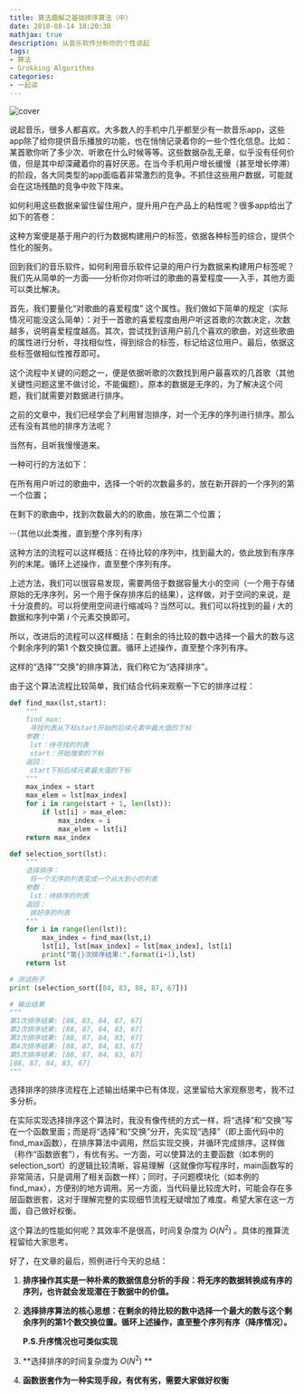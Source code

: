 ```yaml
---
title: 算法趣解之基础排序算法（中）
date: 2018-08-14 18:20:38
mathjax: true
description: 从音乐软件分析你的个性说起
tags: 
- 算法
- Grokking Algorithms
categories: 
- 一起读
---
```


![cover](https://gitee.com/CosmosNing/MyPicGo/raw/master/images/2018/08/14/cover.jpg?raw=true)



说起音乐，很多人都喜欢。大多数人的手机中几乎都至少有一款音乐app，这些app除了给你提供音乐播放的功能，也在悄悄记录着你的一些个性化信息。比如：某首歌你听了多少次、听歌在什么时候等等。这些数据杂乱无章，似乎没有任何价值，但是其中却深藏着你的喜好厌恶。在当今手机用户增长缓慢（甚至增长停滞）的阶段，各大同类型的app面临着非常激烈的竞争。不抓住这些用户数据，可能就会在这场残酷的竞争中败下阵来。

 

如何利用这些数据来留住留住用户，提升用户在产品上的粘性呢？很多app给出了如下的答卷：

 

这种方案便是基于用户的行为数据构建用户的标签，依据各种标签的综合，提供个性化的服务。

 

回到我们的音乐软件，如何利用音乐软件记录的用户行为数据来构建用户标签呢？我们先从简单的一方面——分析你对你听过的歌曲的喜爱程度——入手，其他方面可以类比解决。

 

首先，我们要量化“对歌曲的喜爱程度” 这个属性。我们做如下简单的规定（实际情况可能没这么简单）：对于一首歌的喜爱程度由用户听这首歌的次数决定，次数越多，说明喜爱程度越高。其次，尝试找到该用户前几个喜欢的歌曲，对这些歌曲的属性进行分析，寻找相似性，得到综合的标签，标记给这位用户。最后，依据这些标签做相似性推荐即可。

 

这个流程中关键的问题之一，便是依据听歌的次数找到用户最喜欢的几首歌（其他关键性问题这里不做讨论，不能偏题）。原本的数据是无序的，为了解决这个问题，我们就需要对数据进行排序。

 

之前的文章中，我们已经学会了利用冒泡排序，对一个无序的序列进行排序。那么还有没有其他的排序方法呢？

 

当然有，且听我慢慢道来。

 

一种可行的方法如下：

 

在所有用户听过的歌曲中，选择一个听的次数最多的，放在新开辟的一个序列的第一个位置；

在剩下的歌曲中，找到次数最大的的歌曲，放在第二个位置；

···（其他以此类推，直到整个序列有序）

 

这种方法的流程可以这样概括：在待比较的序列中，找到最大的，依此放到有序序列的末尾。循环上述操作，直至整个序列有序。

 

上述方法，我们可以很容易发现，需要两倍于数据容量大小的空间（一个用于存储原始的无序序列，另一个用于保存排序后的结果），这样做，对于空间的来说，是十分浪费的。可以将使用空间进行缩减吗？当然可以。我们可以将找到的最 $i$ 大的数据和序列中第 $i$ 个元素交换即可。

 

所以，改进后的流程可以这样概括：在剩余的待比较的数中选择一个最大的数与这个剩余序列的第1 个数交换位置。循环上述操作，直至整个序列有序。

 

这样的“选择”“交换”的排序算法，我们称它为“选择排序”。

 

由于这个算法流程比较简单，我们结合代码来观察一下它的排序过程：



```python
def find_max(lst,start):
    """
    find_max:
     寻找列表从下标start开始的后续元素中最大值的下标
    参数：
     lst：待寻找的列表
     start：开始搜索的下标
    返回：
     start下标后续元素最大值的下标
    """
    max_index = start
    max_elem = lst[max_index]
    for i in range(start + 1, len(lst)):
        if lst[i] > max_elem:
            max_index = i
            max_elem = lst[i]
    return max_index

def selection_sort(lst):
    """
    选择排序：
     将一个无序的列表变成一个从大到小的列表
    参数：
     lst：待排序的列表
    返回：
     排好序的列表
    """
    for i in range(len(lst)):
        max_index = find_max(lst,i)
        lst[i], lst[max_index] = lst[max_index], lst[i]
        print("第{}次排序结果:".format(i+1),lst)
    return lst

# 测试例子
print (selection_sort([84, 83, 88, 87, 67]))

# 输出结果
"""
第1次排序结果: [88, 83, 84, 87, 67]
第2次排序结果: [88, 87, 84, 83, 67]
第3次排序结果: [88, 87, 84, 83, 67]
第4次排序结果: [88, 87, 84, 83, 67]
第5次排序结果: [88, 87, 84, 83, 67]
[88, 87, 84, 83, 67]
"""
```



选择排序的排序流程在上述输出结果中已有体现，这里留给大家观察思考，我不过多分析。

 

在实际实现选择排序这个算法时，我没有像传统的方式一样，将“选择”和“交换”写在一个函数里面；而是将“选择”和“交换”分开，先实现“选择”（即上面代码中的 find_max函数），在排序算法中调用，然后实现交换，并循环完成排序。这样做（称作“函数嵌套”），有优有劣。一方面，可以使算法的主要函数（如本例的selection_sort）的逻辑比较清晰，容易理解（这就像你写程序时，main函数写的非常简洁，只是调用了相关函数一样）；同时，子问题模块化（如本例的find_max），方便别的地方调用。另一方面，当代码量比较庞大时，可能会存在多层函数嵌套，这对于理解完整的实现细节流程无疑增加了难度。希望大家在这一方面，自己做好权衡。

 

这个算法的性能如何呢？其效率不是很高，时间复杂度为 $O ( N^{2} )$ 。具体的推算流程留给大家思考。

 

好了，在文章的最后，照例进行今天的总结：

1. **排序操作其实是一种朴素的数据信息分析的手段：将无序的数据转换成有序的序列，也许就会发现潜在于数据中的价值。**

2. **选择排序算法的核心思想：在剩余的待比较的数中选择一个最大的数与这个剩余序列的第1个数交换位置。循环上述操作，直至整个序列有序（降序情况）。**

   **P.S.升序情况也可类似实现**

3. **选择排序的时间复杂度为 $O ( N^{2} )$ **

4. **函数嵌套作为一种实现手段，有优有劣，需要大家做好权衡**
